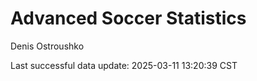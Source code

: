 # Advanced Soccer Statistics
Denis Ostroushko

<!-- gfm -->

Last successful data update: 2025-03-11 13:20:39 CST
